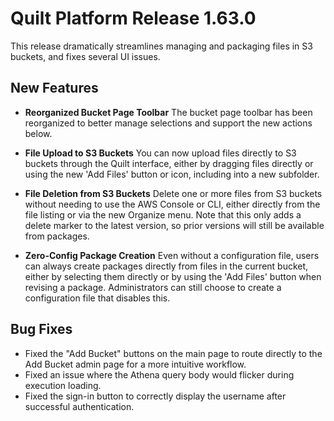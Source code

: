 # Quilt Platform Release 1.63.0

This release dramatically streamlines managing and packaging files in S3 buckets, and fixes several UI issues.

## New Features

- **Reorganized Bucket Page Toolbar**
  The bucket page toolbar has been reorganized to better manage selections and support the new actions below.

- **File Upload to S3 Buckets**
  You can now upload files directly to S3 buckets through the Quilt interface, either by dragging files directly or using the new 'Add Files' button or icon, including into a new subfolder.

- **File Deletion from S3 Buckets**
  Delete one or more files from S3 buckets without needing to use the AWS Console or CLI, either directly from the file listing or via the new Organize menu.
  Note that this only adds a delete marker to the latest version, so prior versions will still be available from packages.

- **Zero-Config Package Creation**
  Even without a configuration file, users can always create packages directly from files in the current bucket, either by selecting them directly or by using the 'Add Files' button when revising a package. Administrators can still choose to create a configuration file that disables this.

## Bug Fixes

- Fixed the "Add Bucket" buttons on the main page to route directly to the Add Bucket admin page for a more intuitive workflow.
- Fixed an issue where the Athena query body would flicker during execution loading.
- Fixed the sign-in button to correctly display the username after successful authentication.
